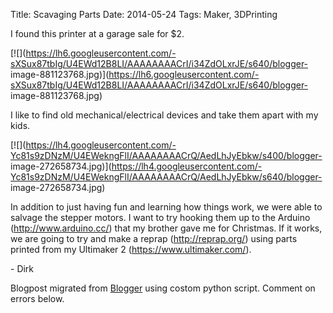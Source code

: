 Title: Scavaging Parts
Date: 2014-05-24
Tags: Maker, 3DPrinting

I found this printer at a garage sale for $2.  

[![](https://lh6.googleusercontent.com/-sXSux87tbIg/U4EWd12B8LI/AAAAAAAACrI/i34ZdOLxrJE/s640/blogger-
image-881123768.jpg)](https://lh6.googleusercontent.com/-sXSux87tbIg/U4EWd12B8LI/AAAAAAAACrI/i34ZdOLxrJE/s640/blogger-
image-881123768.jpg)

I like to find old mechanical/electrical devices and take them apart with my
kids.  

[![](https://lh4.googleusercontent.com/-Yc81s9zDNzM/U4EWekngFlI/AAAAAAAACrQ/AedLhJyEbkw/s400/blogger-
image-272658734.jpg)](https://lh4.googleusercontent.com/-Yc81s9zDNzM/U4EWekngFlI/AAAAAAAACrQ/AedLhJyEbkw/s640/blogger-
image-272658734.jpg)

In addition to just having fun and learning how things work, we were able to
salvage the stepper motors.  I want to try hooking them up to the Arduino
(<http://www.arduino.cc/>) that my brother gave me for Christmas.  If it
works, we are going to try and make a reprap (<http://reprap.org/>) using
parts printed from my Ultimaker 2 (<https://www.ultimaker.com/>).  
  
\- Dirk  
  

Blogpost migrated from [Blogger](https://apprenticemaker.blogspot.com/2014/05/scavaging-parts.html) using costom python script. Comment on errors below.
